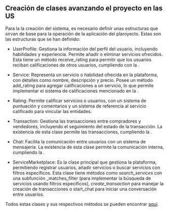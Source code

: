 ## Creación de clases avanzando el proyecto en las US

Para la la creación del sistema, es necesario definir unas estructuras que sirvan de base para la operación de la aplicación del plaroyecto. Estas son las estructuras que se han definido: 

- UserProfile: Gestiona la información del perfil del usuario, incluyendo habilidades y experiencia. Permite añadir o eliminar servicios ofrecidos. Esta tiene un método receive_rating para permitir que los usuarios reciban calificaciones de otros usuarios, cumpliendo con la []().

- Service: Representa un servicio o habilidad ofrecida en la plataforma, con detalles como nombre, descripción y precio. Posee un método add_rating para agregar calificaciones a un servicio, lo que permite implementar el sistema de calificaciones mencionado en la []().

- Rating: Permite calificar servicios o usuarios, con un sistema de puntuación y comentarios y un sistema de referencia al servicio calificado para vincular las entidades.

- Transaction: Gestiona las transacciones entre compradores y vendedores, incluyendo el seguimiento del estado de la transacción.
La existencia de esta clase permite las transacciones, cumpliendo la []().

- Chat: Facilita la comunicación entre usuarios con un sistema de mensajería. La existencia de esta clase permite la comunicación interna, cumpliendo la []().

- ServiceMarketplace: Es la clase principal que gestiona la plataforma, permitiendo registrar usuarios, añadir servicios o buscar servicios con filtros específicos. Esta clase tiene métodos como _search_services_ con una subfunción _matches_filter (para implementar la búsqueda de servicios usando filtros específicos), _create_transaction_ para manejar la creación de transacciones o start_chat para iniciar una conversación entre usuarios.

Todos estas clases y sus respectivos métodos se pueden encontrar [aquí](/././src/SvcMkp.py).
